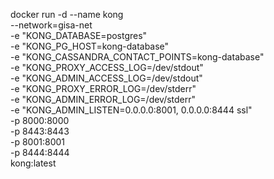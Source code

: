  
docker run -d --name kong \
     --network=gisa-net \
     -e "KONG_DATABASE=postgres" \
     -e "KONG_PG_HOST=kong-database" \
     -e "KONG_CASSANDRA_CONTACT_POINTS=kong-database" \
     -e "KONG_PROXY_ACCESS_LOG=/dev/stdout" \
     -e "KONG_ADMIN_ACCESS_LOG=/dev/stdout" \
     -e "KONG_PROXY_ERROR_LOG=/dev/stderr" \
     -e "KONG_ADMIN_ERROR_LOG=/dev/stderr" \
     -e "KONG_ADMIN_LISTEN=0.0.0.0:8001, 0.0.0.0:8444 ssl" \
     -p 8000:8000 \
     -p 8443:8443 \
     -p 8001:8001 \
     -p 8444:8444 \
     kong:latest